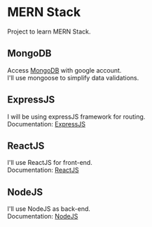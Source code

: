 
# MERN Stack

Project to learn MERN Stack.


## MongoDB
Access [MongoDB](https://www.mongodb.com/) with google account.\
I'll use mongoose to simplify data validations.

## ExpressJS
I will be using expressJS framework for routing.\
Documentation: [ExpressJS](https://expressjs.com/)

## ReactJS
I'll use ReactJS for front-end.\
Documentation: [ReactJS](https://reactjs.org/docs/getting-started.html)

## NodeJS
I'll use NodeJS as back-end.\
Documentation: [NodeJS](https://nodejs.org/en/docs/)
